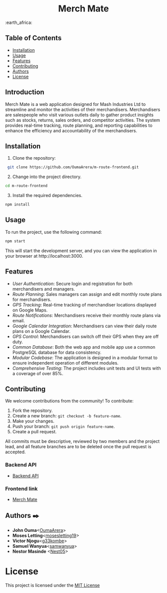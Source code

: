 <h1 align="center">Merch Mate</h1> :earth_africa:

## Table of Contents

- [Installation](##Installation)
- [Usage](##Usage)
- [Features](##Features)
- [Contributing](##Contributing)
- [Authors](##Authors)
- [License](#License)

## Introduction

Merch Mate is a web application designed for Mash Industries Ltd to streamline and monitor the activities of their merchandisers. Merchandisers are salespeople who visit various outlets daily to gather product insights such as stocks, returns, sales orders, and competitor activities. The system provides real-time tracking, route planning, and reporting capabilities to enhance the efficiency and accountability of the merchandisers.

## Installation

1. Clone the repository:
```bash
 git clone https://github.com/OumaArera/m-route-frontend.git
```

2. Change into the project directory.

```bash
cd m-route-frontend
```
3. Install the required dependencies.

```bash
npm install
```

## Usage

To run the project, use the following command:
```bash
npm start
```
This will start the development server, and you can view the application in your browser at http://localhost:3000.

## Features
- *User Authentication*: Secure login and registration for both merchandisers and managers.
- *Route Planning*: Sales managers can assign and edit monthly route plans for merchandisers.
- *GPS Tracking*: Real-time tracking of merchandiser locations displayed on Google Maps.
- *Route Notifications*: Merchandisers receive their monthly route plans via email.
- *Google Calendar Integration*: Merchandisers can view their daily route plans on a Google Calendar.
- *GPS Control*: Merchandisers can switch off their GPS when they are off duty.
- *Common Database*: Both the web app and mobile app use a common PostgreSQL database for data consistency.
- *Modular Codebase*: The application is designed in a modular format to ensure independent operation of different modules.
- *Comprehensive Testing*: The project includes unit tests and UI tests with a coverage of over 85%.

## Contributing
We welcome contributions from the community! To contribute:

1. Fork the repository.
2. Create a new branch: `git checkout -b feature-name`.
3. Make your changes.
4. Push your branch: `git push origin feature-name`.
5. Create a pull request.

All commits must be descriptive, reviewed by two members and the project lead, and all feature branches are to be deleted once the pull request is accepted.

### Backend API
- [Backend API](https://m-route-backend.onrender.com)

### Frontend link
- [Merch Mate](https://m-route-frontend.vercel.app/)

## Authors :black_nib:

- **John Ouma**<[OumaArera](https://github.com/OumaArera)>
- **Moses Letting**<[mosesletting19](https://github.com/mosesletting19)>
- **Victor Njogu**<[g33kombe](https://github.com/g33kombe)>
- **Samuel Wanyua**<[samwanyua](https://github.com/samwanyua)>
- **Nestor Masinde** <[Nest05](https://github.com/Nest05)>

# License

This project is licensed under the [MIT License](LICENSE)